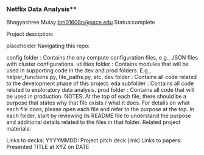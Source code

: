 ### Netflix Data Analysis**


Bhagyashree Mulay 
bm01608n@pace.edu
Status:complete

Project desciption:

placeholder
Navigating this repo:

config folder : Contains the any compute configuration files, e.g., JSON files with cluster configurations.
utilities folder : Contains modules that will be used in supporting code in the dev and prod folders. E.g., helper_functions.py, file_paths.py, etc.
dev folder : Contains all code related to the development phase of this project.
eda subfolder : Contains all code related to exploratory data analysis.
prod folder : Contains all code that will be used in production.
NOTES:
At the top of each file, there should be a purpose that states why that file exists / what it does. For details on what each file does, please open each file and refer to the purpose at the top.
In each folder, start by reviewing its README file to understand the purpose and additional details related to the files in that folder.
Related project materials:

Links to decks:
YYYYMMDD: Project pitch deck (link)
Links to papers:
Presented TITLE at XYZ on DATE
